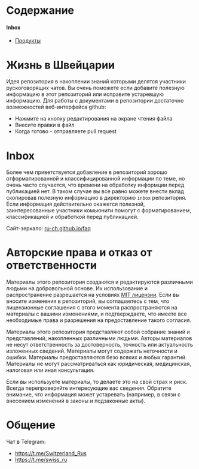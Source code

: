 # Содержание

#### Inbox
* [Продукты](./inbox/Продукты.md)

# Жизнь в Швейцарии

Идея репозитория в накоплении знаний которыми делятся участники рускоговорящих чатов. Вы очень поможете если добавите полезную информацию в этот репозиторий или исправите устаревшую информацию. Для работы с документами в репозитории достаточно возможностей веб-интерфейса github:
* Нажмите на кнопку редактирования на экране чтения файла
* Внесите правки в файл
* Когда готово - отправляете pull request

# Inbox
Более чем приветствуется добавление в репозиторий хорошо отформатированной и классифицированной информации по теме, но очень часто случается, что времени на обработку информции перед публикацией нет. В таком случае вы все равно можете внести вклад скопировав полезную информацию в директорию `inbox` репозитория. Если информация действительно окажется полезной, заинтересованные участники комьюнити помогут с форматированием, классификацией и обработкой перед публикацией.

Сайт-зеркало: [ru-ch.github.io/faq](https://ru-ch.github.io/faq/)

# Авторские права и отказ от ответственности

Материалы этого репозитория создаются и редактируются различными людьми на добровольной основе. Их использование и распространение разрешается на условиях [MIT лицензии](https://github.com/ru-ch/faq/blob/master/LICENSE). Если вы вносите изменения в репозиторий, вы соглашаетесь с тем, что лицензионные соглашения с этого момента распространяются на материалы с вашими изменениями, и подтверждаете, что имеете все необходимые права и разрешения на предоставление такого согласия.

Материалы этого репозитория представляют собой собрание знаний и представлений, накопленных различными людьми. Авторы материалов не несут ответственность за достоверность, точность или актуальность изложенных сведений. Материалы могут содержать неточности и ошибки. Материалы предоставляются безо всяких и любых гарантий. Материалы не могут рассматриваться как юридическая, медицинская, налоговая или иная консультация.

Если вы используете материалы, то делаете это на свой страх и риск. Всегда перепроверяйте интересующие вас сведения. Обратите внимание, что информация может устаревать (например, в связи с внесением изменений в законы и подзаконные акты).

# Общение

Чат в Telegram: 
* https://t.me/Switzerland_Rus
* https://t.me/swiss_ru

